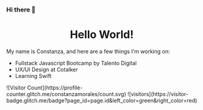 ### Hi there 👋

<!--
**constanzamorales/constanzamorales** is a ✨ _special_ ✨ repository because its `README.md` (this file) appears on your GitHub profile.

Here are some ideas to get you started:

- 🔭 I’m currently working on ...
- 🌱 I’m currently learning ...
- 👯 I’m looking to collaborate on ...
- 🤔 I’m looking for help with ...
- 💬 Ask me about ...
- 📫 How to reach me: ...
- 😄 Pronouns: ...
- ⚡ Fun fact: ...
-->
<h1 align="center">Hello World!</h1>

<p>My name is Constanza, and here are a few things I'm working on:</p>

<ul>
  <li>Fullstack Javascript Bootcamp by Talento Digital</li>
  <li>UX/UI Design at Cotalker</li>
  <li>Learning Swift</li>
</ul>
![Visitor Count](https://profile-counter.glitch.me/constanzamorales/count.svg)
![visitors](https://visitor-badge.glitch.me/badge?page_id=page.id&left_color=green&right_color=red)
